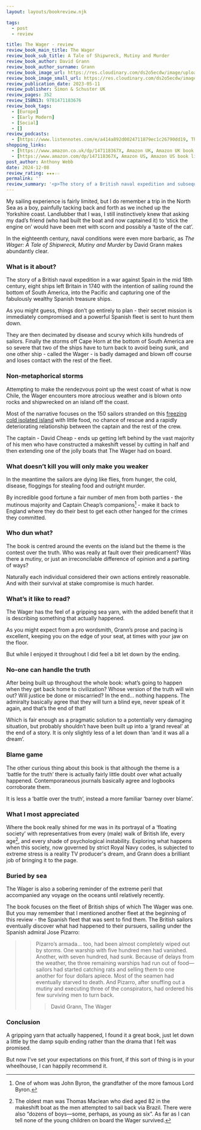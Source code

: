 ```yaml
---
layout: layouts/bookreview.njk

tags:
  - post
  - review

title: The Wager - review
review_book_main_title: The Wager
review_book_sub_title: A Tale of Shipwreck, Mutiny and Murder
review_book_author: David Grann
review_book_author_surname: Grann
review_book_image_url: https://res.cloudinary.com/ds2o5ecdw/image/upload/acovers/147118367X.02._SCL_.jpg
review_book_image_small_url: https://res.cloudinary.com/ds2o5ecdw/image/upload/acovers/147118367X.02._SCM_.jpg
review_publication_date: 2023-05-11
review_publisher: Simon & Schuster UK
review_pages: 352
review_ISBN13: 9781471183676
review_book_tags:
  - [Europe]
  - [Early Modern]
  - [Social]
  - []
review_podcasts:
  - [https://www.listennotes.com/e/a414a892d0024711879ec1c26790dd19, The Keith Law Show, David Grann on his new book ‘The Wager‘]
shopping_links:
  - [https://www.amazon.co.uk/dp/147118367X, Amazon UK, Amazon UK book link]
  - [https://www.amazon.com/dp/147118367X, Amazon US, Amazon US book link]
post_author: Anthony Webb
date: 2024-12-08
review_rating: ★★★☆☆
permalink: ''
review_summary: '<p>The story of a British naval expedition and subsequent shipwreck in the mid 18th century, David Grann explores how they got into this mess, and the disputes and divisions as they try to get out of it.</p><p>A gripping yarn, let down just a little by the damp squib ending. Overall I am happy to recommend it.</p>'
---
```

My sailing experience is fairly limited, but I do remember a trip in the North Sea as a boy, painfully tacking back and forth as we inched up the Yorkshire coast. Landlubber that I was, I still instinctively knew that asking my dad’s friend (who had built the boat and now captained it) to ‘stick the engine on’ would have been met with scorn and possibly a ‘taste of the cat’.

In the eighteenth century, naval conditions were even more barbaric, as _The Wager: A Tale of Shipwreck, Mutiny and Murder_ by David Grann makes abundantly clear.

### What is it about?

The story of a British naval expedition in a war against Spain in the mid 18th century, eight ships left Britain in 1740 with the intention of sailing round the bottom of South America, into the Pacific and capturing one of the fabulously wealthy Spanish treasure ships.

As you might guess, things don’t go entirely to plan - their secret mission is immediately compromised and a powerful Spanish fleet is sent to hunt them down.

They are then decimated by disease and scurvy which kills hundreds of sailors. Finally the storms off Cape Horn at the bottom of South America are so severe that two of the ships have to turn back to avoid being sunk, and one other ship - called the Wager - is badly damaged and blown off course and loses contact with the rest of the fleet.

### Non-metaphorical storms

Attempting to make the rendezvous point up the west coast of what is now Chile, the Wager encounters more atrocious weather and is blown onto rocks and shipwrecked on an island off the coast.

Most of the narrative focuses on the 150 sailors stranded on this [freezing cold isolated island]() with little food, no chance of rescue and a rapidly deteriorating relationship between the captain and the rest of the crew.

The captain - David Cheap - ends up getting left behind by the vast majority of his men who have constructed a makeshift vessel by cutting in half and then extending one of the jolly boats that The Wager had on board.

### What doesn’t kill you will only make you weaker

In the meantime the sailors are dying like flies, from hunger, the cold, disease, floggings for stealing food and outright murder.

By incredible good fortune a fair number of men from both parties - the mutinous majority and Captain Cheap’s companions[^1] - make it back to England where they do their best to get each other hanged for the crimes they committed.

### Who dun what?

The book is centred around the events on the island but the theme is the contest over the truth. Who was really at fault over their predicament? Was there a mutiny, or just an irreconcilable difference of opinion and a parting of ways?

Naturally each individual considered their own actions entirely reasonable. And with their survival at stake compromise is much harder.

### What’s it like to read?

The Wager has the feel of a gripping sea yarn, with the added benefit that it is describing something that actually happened.

As you might expect from a pro wordsmith, Grann’s prose and pacing is excellent, keeping you on the edge of your seat, at times with your jaw on the floor.

But while I enjoyed it throughout I did feel a bit let down by the ending.

### No-one can handle the truth

After being built up throughout the whole book: what’s going to happen when they get back home to civilization? Whose version of the truth will win out? Will justice be done or miscarried? In the end... nothing happens. The admiralty basically agree that they will turn a blind eye, never speak of it again, and that’s the end of that!

Which is fair enough as a pragmatic solution to a potentially very damaging situation, but probably shouldn’t have been built up into a ‘grand reveal’ at the end of a story. It is only slightly less of a let down than ‘and it was all a dream’.

### Blame game

The other curious thing about this book is that although the theme is a ‘battle for the truth’ there is actually fairly little doubt over what actually happened. Contemporaneous journals basically agree and logbooks corroborate them.

It is less a ‘battle over the truth’, instead a more familiar ‘barney over blame’.

### What I most appreciated

Where the book really shined for me was in its portrayal of a ‘floating society’ with representatives from every (male) walk of British life, every age[^2], and every shade of psychological instability. Exploring what happens when this society, now governed by strict Royal Navy codes, is subjected to extreme stress is a reality TV producer's dream, and Grann does a brilliant job of bringing it to the page.

### Buried by sea

The Wager is also a sobering reminder of the extreme peril that accompanied any voyage on the oceans until relatively recently.

The book focuses on the fleet of British ships of which The Wager was one. But you may remember that I mentioned another fleet at the beginning of this review - the Spanish fleet that was sent to find them. The British sailors eventually discover what had happened to their pursuers, sailing under the Spanish admiral Jose Pizarro:

>> Pizarro’s armada... too, had been almost completely wiped out by storms. One warship with five hundred men had vanished. Another, with seven hundred, had sunk. Because of delays from the weather, the three remaining warships had run out of food—sailors had started catching rats and selling them to one another for four dollars apiece. Most of the seamen had eventually starved to death. And Pizarro, after snuffing out a mutiny and executing three of the conspirators, had ordered his few surviving men to turn back.
>>> David Grann, The Wager

### Conclusion

A gripping yarn that actually happened, I found it a great book, just let down a little by the damp squib ending rather than the drama that I felt was promised.

But now I’ve set your expectations on this front, if this sort of thing is in your wheelhouse, I can happily recommend it.


[^1]: One of whom was John Byron, the grandfather of the more famous Lord Byron.

[^2]: The oldest man was Thomas Maclean who died aged 82 in the makeshift boat as the men attempted to sail back via Brazil. There were also “dozens of boys—some, perhaps, as young as six”. As far as I can tell none of the young children on board the Wager survived.